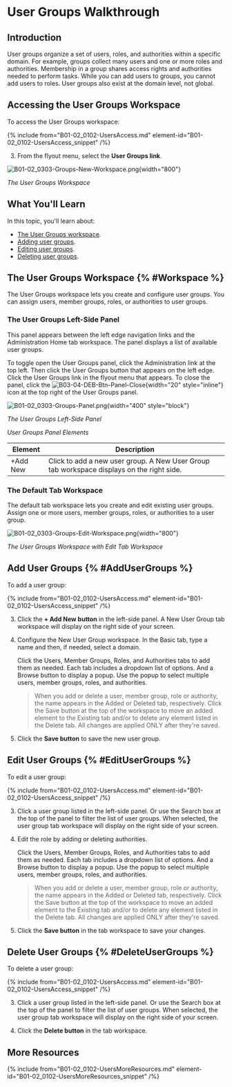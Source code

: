 # User Groups Walkthrough

## Introduction

User groups organize a set of users, roles, and authorities within a specific domain. For example, groups collect many users and one or more roles and authorities. Membership in a group shares access rights and authorities needed to perform tasks. While you can add users to groups, you cannot add users to roles. User groups also exist at the domain level, not global.

## Accessing the User Groups Workspace

To access the User Groups workspace:

{% include from="B01-02_0102-UsersAccess.md" element-id="B01-02_0102-UsersAccess_snippet" /%}

3. From the flyout menu, select the **User Groups link**.

![B01-02_0303-Groups-New-Workspace.png](B01-02_0303-Groups-New-Workspace.png){width="800"}


*The User Groups Workspace*


## What You'll Learn

In this topic, you'll learn about:

* [The User Groups workspace](#Workspace).
* [Adding user groups](#AddUserGroups).
* [Editing user groups](#EditUserGroups).
* [Deleting user groups](#DeleteUserGroups).




## The User Groups Workspace {% #Workspace %}

The User Groups workspace lets you create and configure user groups. You can assign users, member groups, roles, or authorities to user groups.

### The User Groups Left-Side Panel

This panel appears between the left edge navigation links and the Administration Home tab workspace. The panel displays a list of available user groups.

To toggle open the User Groups panel, click the Administration link at the top left. Then click the User Groups button that appears on the left edge. Click the User Groups link in the flyout menu that appears. To close the panel, click the ![B03-04-DEB-Btn-Panel-Close](B03-04-DEB-Btn-Panel-Close.png){width="20" style="inline"} icon at the top right of the User Groups panel.

![B01-02_0303-Groups-Panel.png](B01-02_0303-Groups-Panel.png){width="400" style="block"}

*The User Groups Left-Side Panel*

*User Groups Panel Elements*

| Element  | Description                                                                               |
|----------|-------------------------------------------------------------------------------------------|
| +Add New | Click to add a new user group. A New User Group tab workspace displays on the right side. |


### The Default Tab Workspace

The default tab workspace lets you create and edit existing user groups. Assign one or more users, member groups, roles, or authorities to a user group.

![B01-02_0303-Groups-Edit-Workspace.png](B01-02_0303-Groups-Edit-Workspace.png){width="800"}

*The User Groups Workspace with Edit Tab Workspace*


## Add User Groups {% #AddUserGroups %}

To add a user group:

{% include from="B01-02_0102-UsersAccess.md" element-id="B01-02_0102-UsersAccess_snippet" /%}

3. Click the **+ Add New button** in the left-side panel. A New User Group tab workspace will display on the right side of your screen.

4. Configure the New User Group workspace. In the Basic tab, type a name and then, if needed, select a domain.

    Click the Users, Member Groups, Roles, and Authorities tabs to add them as needed. Each tab includes a dropdown list of options. And a Browse button to display a popup. Use the popup to select multiple users, member groups, roles, and authorities.

    > When you add or delete a user, member group, role or authority, the name appears in the Added or Deleted tab, respectively. Click the Save button at the top of the workspace to move an added element to the Existing tab and/or to delete any element listed in the Delete tab. All changes are applied ONLY after they're saved.

5. Click the **Save button** to save the new user group.



## Edit User Groups {% #EditUserGroups %}

To edit a user group:

{% include from="B01-02_0102-UsersAccess.md" element-id="B01-02_0102-UsersAccess_snippet" /%}

3. Click a user group listed in the left-side panel. Or use the Search box at the top of the panel to filter the list of user groups. When selected, the user group tab workspace will display on the right side of your screen.

4. Edit the role by adding or deleting authorities.

   Click the Users, Member Groups, Roles, and Authorities tabs to add them as needed. Each tab includes a dropdown list of options. And a Browse button to display a popup. Use the popup to select multiple users, member groups, roles, and authorities.

   > When you add or delete a user, member group, role or authority, the name appears in the Added or Deleted tab, respectively. Click the Save button at the top of the workspace to move an added element to the Existing tab and/or to delete any element listed in the Delete tab. All changes are applied ONLY after they're saved.

5. Click the **Save button** in the tab workspace to save your changes.


## Delete User Groups {% #DeleteUserGroups %}

To delete a user group:

{% include from="B01-02_0102-UsersAccess.md" element-id="B01-02_0102-UsersAccess_snippet" /%}

3. Click a user group listed in the left-side panel. Or use the Search box at the top of the panel to filter the list of user groups. When selected, the user group tab workspace will display on the right side of your screen.

4. Click the **Delete button** in the tab workspace.


## More Resources

{% include from="B01-02_0102-UsersMoreResources.md" element-id="B01-02_0102-UsersMoreResources_snippet" /%}